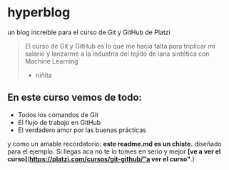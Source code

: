 # hyperblog
un blog increible para el curso de Git y GitHub de Platzi
> El curso de Git y GitHub es lo que me hacia falta para triplicar mi salario y lanzarme a la industria del tejido de lana sintética con Machine Learning
> - niñita

## En este curso vemos de todo:
* Todos los comandos de Git
* El flujo de trabajo en GitHub
* El verdadero amor por las buenas prácticas

y como un amable recordatorio: **este readme.md es un chiste.** diseñado para el ejemplo. Si llegas aca no te lo tomes en serio y mejor **[ve a ver el curso]**(**https://platzi.com/cursos/git-github/"a ver el curso"**.)